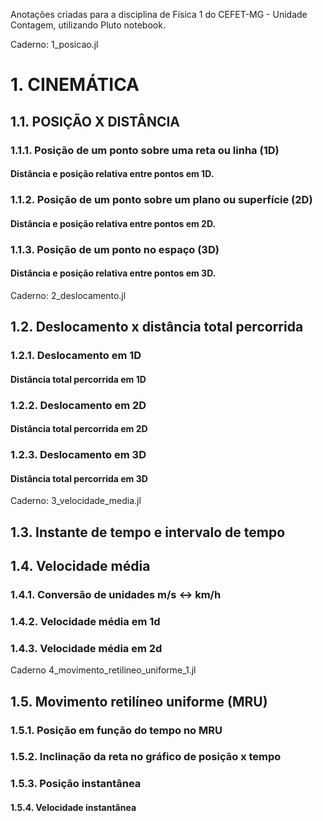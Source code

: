 Anotações criadas para a disciplina de Física 1 do CEFET-MG - Unidade Contagem, utilizando Pluto notebook.

Caderno: 1_posicao.jl
# 1. CINEMÁTICA

## 1.1. POSIÇÃO X DISTÂNCIA

### 1.1.1. Posição de um ponto sobre uma reta ou linha (1D)

#### Distância e posição relativa entre pontos em 1D.

### 1.1.2. Posição de um ponto sobre um plano ou superfície (2D)

#### Distância e posição relativa entre pontos em 2D.

### 1.1.3. Posição de um ponto no espaço (3D)

#### Distância e posição relativa entre pontos em 3D.

Caderno: 2_deslocamento.jl
## 1.2. Deslocamento x distância total percorrida

### 1.2.1. Deslocamento em 1D

#### Distância total percorrida em 1D

### 1.2.2. Deslocamento em 2D

#### Distância total percorrida em 2D

### 1.2.3. Deslocamento em 3D

#### Distância total percorrida em 3D

Caderno: 3_velocidade_media.jl

## 1.3. Instante de tempo e intervalo de tempo

## 1.4. Velocidade média

### 1.4.1. Conversão de unidades m/s <-> km/h

### 1.4.2. Velocidade média em 1d

### 1.4.3. Velocidade média em 2d

Caderno 4_movimento_retilineo_uniforme_1.jl

## 1.5. Movimento retilíneo uniforme (MRU)

### 1.5.1. Posição em função do tempo no MRU

### 1.5.2. Inclinação da reta no gráfico de posição x tempo

### 1.5.3. Posição instantânea

#### 1.5.4. Velocidade instantânea